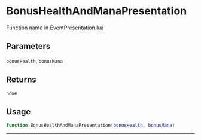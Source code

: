 # BonusHealthAndManaPresentation
Function name in EventPresentation.lua
## Parameters
`bonusHealth`, `bonusMana`
## Returns
`none`
## Usage
```lua
function BonusHealthAndManaPresentation(bonusHealth, bonusMana)
```
---
